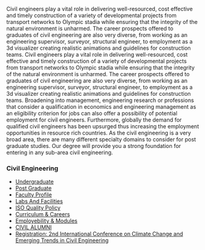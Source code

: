 Civil engineers play a vital role in delivering well-resourced, cost effective and timely construction of a variety of developmental projects from transport networks to Olympic stadia while ensuring that the integrity of the natural environment is unharmed.
The career prospects offered to graduates of civil engineering are also very diverse, from working as an engineering supervisor, surveyor, structural engineer, to employment as a 3d visualizer creating realistic animations and guidelines for construction teams.
Civil engineers play a vital role in delivering well-resourced, cost effective and timely construction of a variety of developmental projects from transport networks to Olympic stadia while ensuring that the integrity of the natural environment is unharmed.
The career prospects offered to graduates of civil engineering are also very diverse, from working as an engineering supervisor, surveyor, structural engineer, to employment as a 3d visualizer creating realistic animations and guidelines for construction teams.
Broadening into management, engineering research or professions that consider a qualification in economics and engineering management as an eligibility criterion for jobs can also offer a possibility of potential employment for civil engineers. Furthermore, globally the demand for qualified civil engineers has been upsurged thus increasing the employment opportunities in resource rich countries. 
As the civil engineering is a very broad area, there are many different specialty domains to consider for post graduate studies. Our degree will provide you a strong foundation for entering in any sub-area civil engineering.
### Civil Engineering
  * [Undergraduate](https://giki.edu.pk/dce/dce-undergraduate/)
  * [Post Graduate](https://giki.edu.pk/dce/dce-graduate/)
  * [Faculty Profile](https://giki.edu.pk/dce/dce-faculty-profile/)
  * [Labs And Facilities](https://giki.edu.pk/dce/dce-labs-and-facilities/)
  * [ISO Quality Policy](https://giki.edu.pk/iso-quality-policy/)
  * [Curriculum & Careers](https://giki.edu.pk/dce/curriculum-careers/)
  * [Employebility & Modules](https://giki.edu.pk/dce/employebility-modules/)
  * [CIVIL ALUMNI](https://giki.edu.pk/dce/civil-alumni/)
  * [Registration: 2nd International Conference on Climate Change and Emerging Trends in Civil Engineering](https://giki.edu.pk/dce/ccetc/)


